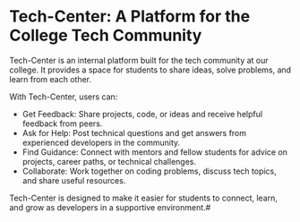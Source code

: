 # Tech-Center: A Platform for the College Tech Community

Tech-Center is an internal platform built for the tech community at our college. It provides a space for students to share ideas, solve problems, and learn from each other.

With Tech-Center, users can:

- Get Feedback: Share projects, code, or ideas and receive helpful feedback from peers.
- Ask for Help: Post technical questions and get answers from experienced developers in the community.
- Find Guidance: Connect with mentors and fellow students for advice on projects, career paths, or technical challenges.
- Collaborate: Work together on coding problems, discuss tech topics, and share useful resources.

Tech-Center is designed to make it easier for students to connect, learn, and grow as developers in a supportive environment.#
